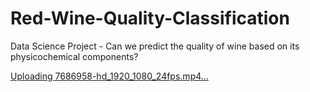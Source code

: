 # Red-Wine-Quality-Classification
Data Science Project - Can we predict the quality of wine based on its physicochemical components?


[Uploading 7686958-hd_1920_1080_24fps.mp4…
](https://github.com/user-attachments/assets/ebce2a83-d2c8-46fb-a391-24e217226aa2
)
